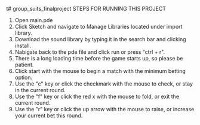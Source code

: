 t# group_suits_finalproject
STEPS FOR RUNNING THIS PROJECT

1. Open main.pde
2. Click Sketch and navigate to Manage Libraries located under import library.
3. Download the sound library by typing it in the search bar and clicking install.
4. Nabigate back to the pde file and click run or press "ctrl + r".
5. There is a long loading time before the game starts up, so please be patient.
6. Click start with the mouse to begin a match with the minimum betting option.
7. Use the "c" key or click the checkmark with the mouse to check, or stay in the current round.
8. Use the "f" key or click the red x with the mouse to fold, or exit the current round.
9. Use the "r" key or click the up arrow with the mouse to raise, or increase your current bet this round.
